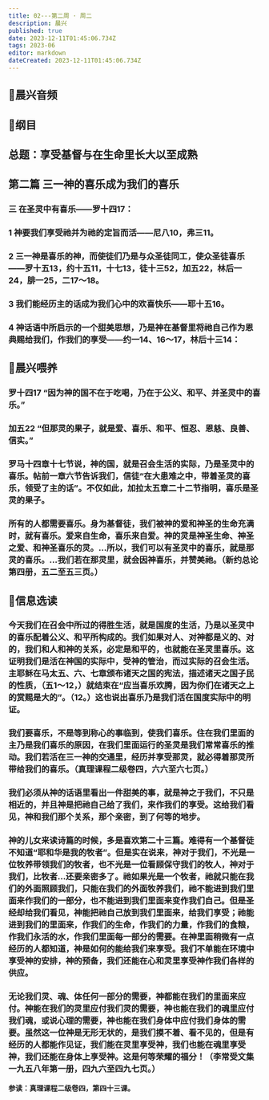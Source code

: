 ```yaml
---
title: 02---第二周 · 周二
description: 晨兴
published: true
date: 2023-12-11T01:45:06.734Z
tags: 2023-06
editor: markdown
dateCreated: 2023-12-11T01:45:06.734Z
---
```


## 🎵晨兴音频

## 📖纲目

## 总题：享受基督与在生命里长大以至成熟

## 第二篇   三一神的喜乐成为我们的喜乐

### 三   在圣灵中有喜乐——罗十四17：

### 1   神要我们享受祂并为祂的定旨而活——尼八10，弗三11。

### 2   三一神是喜乐的神，而使徒们乃是与众圣徒同工，使众圣徒喜乐——罗十五13，约十五11，十七13，徒十三52，加五22，林后一24，腓一25，二17～18。

### 3   我们能经历主的话成为我们心中的欢喜快乐——耶十五16。

### 4   神话语中所启示的一个甜美思想，乃是神在基督里将祂自己作为恩典赐给我们，作我们的享受——约一14、16～17，林后十三14：

## 📖晨兴喂养

### 罗十四17   “因为神的国不在于吃喝，乃在于公义、和平、并圣灵中的喜乐。”

### 加五22   “但那灵的果子，就是爱、喜乐、和平、恒忍、恩慈、良善、信实。”

### 罗马十四章十七节说，神的国，就是召会生活的实际，乃是圣灵中的喜乐。帖前一章六节告诉我们，信徒“在大患难之中，带着圣灵的喜乐，领受了主的话”。不仅如此，加拉太五章二十二节指明，喜乐是圣灵的果子。

### 所有的人都需要喜乐。身为基督徒，我们被神的爱和神圣的生命充满时，就有喜乐。爱来自生命，喜乐来自爱。神的灵是神圣生命、神圣之爱、和神圣喜乐的灵。…所以，我们可以有圣灵中的喜乐，就是那灵的喜乐。…我们若在那灵里，就会因神喜乐，并赞美祂。（新约总论第四册，五二至五三页。）

## 📖信息选读

### 今天我们在召会中所过的得胜生活，就是国度的生活，乃是以圣灵中的喜乐配着公义、和平所构成的。我们如果对人、对神都是义的、对的，我们和人和神的关系，必定是和平的，也就能在圣灵里喜乐。这证明我们是活在神国的实际中，受神的管治，而过实际的召会生活。主耶稣在马太五、六、七章颁布诸天之国的宪法，描述诸天之国子民的性质，（五1～12，）就结束在“应当喜乐欢腾，因为你们在诸天之上的赏赐是大的”。（12。）这也说出喜乐乃是我们活在国度实际中的明证。

### 我们要喜乐，不是等到称心的事临到，使我们喜乐。住在我们里面的主乃是我们喜乐的原因，在我们里面运行的圣灵是我们常常喜乐的推动。我们若活在三一神的交通里，经历并享受那灵，就必得着那灵所带给我们的喜乐。（真理课程二级卷四，六六至六七页。）

### 我们必须从神的话语里看出一件甜美的事，就是神之于我们，不只是相近的，并且神是把祂自己给了我们，来作我们的享受。这给我们看见，神和我们那个关系，那个亲密，到了何等的地步。

### 神的儿女来读诗篇的时候，多是喜欢第二十三篇。难得有一个基督徒不知道“耶和华是我的牧者”。但是实在说来，神对于我们，不光是一位牧养带领我们的牧者，也不光是一位看顾保守我们的牧人，神对于我们，比牧者…还要亲密多了。祂如果光是一个牧者，祂就只能在我们的外面照顾我们，只能在我们的外面牧养我们，祂不能进到我们里面来作我们的一部分，也不能进到我们里面来变作我们自己。但是圣经却给我们看见，神能把祂自己放到我们里面来，给我们享受；祂能进到我们的里面来，作我们的生命，作我们的力量，作我们的食粮，作我们永活的水，作我们里面每一部分的需要。在神里面稍微有一点经历的人都知道，神是如何的能给我们来享受。我们不单能在环境中享受神的安排，神的预备，我们还能在心和灵里享受神作我们各样的供应。

### 无论我们灵、魂、体任何一部分的需要，神都能在我们的里面来应付。神能在我们的灵里应付我们灵的需要，神也能在我们的魂里应付我们魂，或说心理的需要，神也能在我们身体中应付我们身体的需要。虽然这一位神是无形无状的，是我们摸不着、看不见的，但是有经历的人都能作见证，我们能在灵里享受神，我们也能在魂里享受神，我们还能在身体上享受神。这是何等荣耀的福分！（李常受文集一九五八年第一册，四九六至四九七页。）

**参读：真理课程二级卷四，第四十三课。**
<!-- Google tag (gtag.js) -->
<script async src="https://www.googletagmanager.com/gtag/js?id=G-1P8709Z16T"></script>
<script>
  window.dataLayer = window.dataLayer || [];
  function gtag(){dataLayer.push(arguments);}
  gtag('js', new Date());

  gtag('config', 'G-1P8709Z16T');
</script>